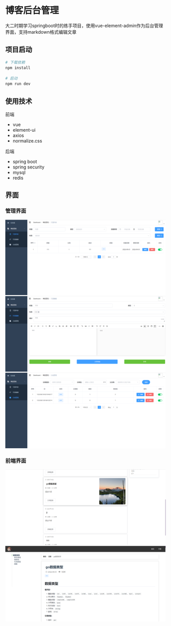 # 博客后台管理
大二时期学习springboot时的练手项目，使用vue-element-admin作为后台管理界面，支持markdown格式编辑文章

## 项目启动
```bash
# 下载依赖
npm install

# 启动
npm run dev
```


## 使用技术
前端
- vue
- element-ui
- axios
- normalize.css

后端
- spring boot
- spring security
- mysql
- redis

## 界面
### 管理界面
![](./pic/1.png)
![](./pic/2.png)
![](./pic/3.png)

### 前端界面
![](./pic/4.png)
![](./pic/5.png)


